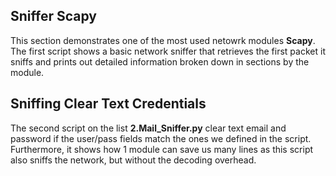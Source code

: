 ## Sniffer Scapy 

This section demonstrates one of the most used netowrk modules <b>Scapy</b>. The first script shows a basic network sniffer that retrieves the first packet it sniffs and 
prints out detailed information broken down in sections by the module.

## Sniffing Clear Text Credentials

The second script on the list <b>2.Mail_Sniffer.py</b> clear text email and password if the user/pass fields match the ones we defined in the script. Furthermore, it shows 
how 1 module can save us many lines as this script also sniffs the network, but without the decoding overhead.
